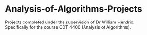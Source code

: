 # Analysis-of-Algorithms-Projects
Projects completed under the supervision of Dr William Hendrix. Specifically for the course COT 4400 (Analysis of Algorithms).
